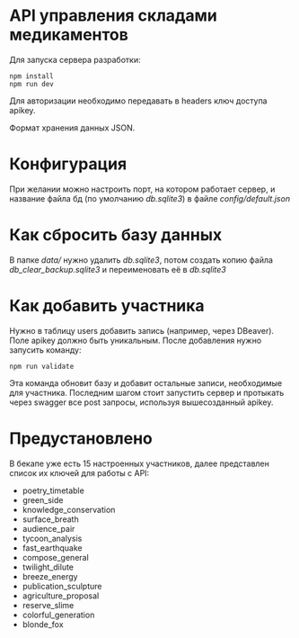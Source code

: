 # API управления складами медикаментов

Для запуска сервера разработки:

```
npm install
npm run dev
```

Для авторизации необходимо передавать в headers ключ доступа apikey.

Формат хранения данных JSON.

# Конфигурация

При желании можно настроить порт, на котором работает сервер, и название файла бд (по умолчанию *db.sqlite3*) в файле *config/default.json*

# Как сбросить базу данных

В папке *data/* нужно удалить *db.sqlite3*, потом создать копию файла *db_clear_backup.sqlite3* и переименовать её в *db.sqlite3*

# Как добавить участника

Нужно в таблицу users добавить запись (например, через DBeaver). Поле apikey должно быть уникальным. После добавления нужно запусить команду:

```
npm run validate
```

Эта команда обновит базу и добавит остальные записи, необходимые для участника.
Последним шагом стоит запустить сервер и протыкать через swagger все post запросы, используя вышесозданный apikey.

# Предустановлено

В бекапе уже есть 15 настроенных участников, далее представлен список их ключей для работы с API:

- poetry_timetable
- green_side
- knowledge_conservation
- surface_breath
- audience_pair
- tycoon_analysis
- fast_earthquake
- compose_general
- twilight_dilute
- breeze_energy
- publication_sculpture
- agriculture_proposal
- reserve_slime
- colorful_generation
- blonde_fox
